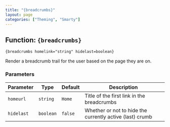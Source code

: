 ```yaml
---
title: "{breadcrumbs}"
layout: page
categories: ["Theming", "Smarty"]
---
```


## Function: `{breadcrumbs}`

```smarty
{breadcrumbs homelink="string" hidelast=boolean}
```

Render a breadcrumb trail for the user based on the page they are on.

### Parameters

Parameter   | Type      | Default   | Description
---         | ---       | ---       | ---
`homeurl`   | `string`  | `Home`    | Title of the first link in the breadcrumbs
`hidelast`  | `boolean` | `false`   | Whether or not to hide the currently active (last) crumb
